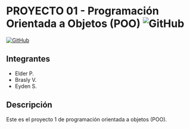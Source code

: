 # PROYECTO 01 - Programación Orientada a Objetos (POO)  ![GitHub](https://img.shields.io/badge/GitHub-Ver%20Código-blue?style=for-the-badge&logo=java&logoColor=white)


[![GitHub](https://img.shields.io/badge/GitHub-Ver%20C%C3%B3digo-blue?style=for-the-badge&logo=github)](https://github.com/Brasly01/Programcion-Orientada-a-Objetos/tree/main/Codigo) 


## Integrantes

- Elder P.
- Brasly V.
- Eyden S.

## Descripción

Este es el proyecto 1 de programación orientada a objetos (POO).
